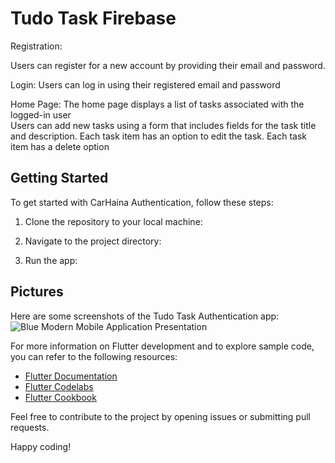 # Tudo Task Firebase

Registration:

Users can register for a new account by providing their email and password.

Login: 
Users can log in using their registered email and password

Home Page: 
The home page displays a list of tasks associated with the logged-in user  
Users can add new tasks using a form that includes fields for the task title and description. 
Each task item has an option to edit the task.
Each task item has a delete option

## Getting Started

To get started with CarHaina Authentication, follow these steps:

1. Clone the repository to your local machine:

2. Navigate to the project directory:

3. Run the app:

## Pictures

Here are some screenshots of the Tudo Task Authentication app:
![Blue Modern Mobile Application Presentation](https://github.com/FahadFarooq40/Tudo-Task-with-Firebase/assets/104043766/41c0c822-30f7-425f-a702-ddf7f3ccc391)


For more information on Flutter development and to explore sample code, you can refer to the following resources:

- [Flutter Documentation](https://docs.flutter.dev/)
- [Flutter Codelabs](https://docs.flutter.dev/get-started/codelab)
- [Flutter Cookbook](https://docs.flutter.dev/cookbook)

Feel free to contribute to the project by opening issues or submitting pull requests.

Happy coding!
